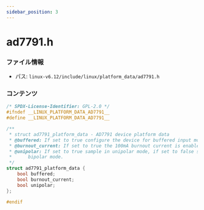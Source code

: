 ```yaml
---
sidebar_position: 3
---
```

# ad7791.h

### ファイル情報

- パス: `linux-v6.12/include/linux/platform_data/ad7791.h`

### コンテンツ

```h
/* SPDX-License-Identifier: GPL-2.0 */
#ifndef __LINUX_PLATFORM_DATA_AD7791__
#define __LINUX_PLATFORM_DATA_AD7791__

/**
 * struct ad7791_platform_data - AD7791 device platform data
 * @buffered: If set to true configure the device for buffered input mode.
 * @burnout_current: If set to true the 100mA burnout current is enabled.
 * @unipolar: If set to true sample in unipolar mode, if set to false sample in
 *		bipolar mode.
 */
struct ad7791_platform_data {
	bool buffered;
	bool burnout_current;
	bool unipolar;
};

#endif

```
